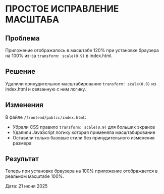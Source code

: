 # ПРОСТОЕ ИСПРАВЛЕНИЕ МАСШТАБА

## Проблема
Приложение отображалось в масштабе 120% при установке браузера на 100% из-за `transform: scale(0.9)` в index.html.

## Решение
Удалили принудительное масштабирование `transform: scale(0.9)` из index.html и связанную с ним логику.

## Изменения
В файле `/frontend/public/index.html`:
- Убрали CSS правило `transform: scale(0.9)` для больших экранов
- Удалили JavaScript логику которая применяла масштабирование
- Оставили только базовые стили без принудительного изменения размера

## Результат
Теперь при установке браузера на 100% приложение отображается в реальном масштабе 100%.

Дата: 21 июня 2025
